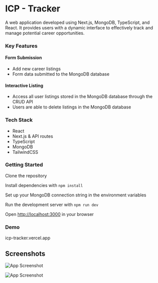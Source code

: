 # ICP - Tracker

A web application developed using Next.js, MongoDB, TypeScript, and React. It provides users with a dynamic interface to effectively track and manage potential career opportunities.

### Key Features

#### Form Submission

- Add new career listings
- Form data submitted to the MongoDB database

#### Interactive Listing

- Access all user listings stored in the MongoDB database through the CRUD API
- Users are able to delete listings in the MongoDB database


### Tech Stack

- React
- Next.js & API routes
- TypeScript
- MongoDB
- TailwindCSS

### Getting Started

Clone the repository

Install dependencies with `npm install`

Set up your MongoDB connection string in the environment variables

Run the development server with `npm run dev`

Open [http://localhost:3000](http://localhost:3000) in your browser

### Demo

icp-tracker.vercel.app

## Screenshots
![App Screenshot](https://github.com/user-attachments/assets/27ac0d7a-916d-4f9b-9a23-3d6ebf97d258)

![App Screenshot](https://github.com/user-attachments/assets/e1f8717f-c4e4-489d-9ed4-71560df97ca5)



